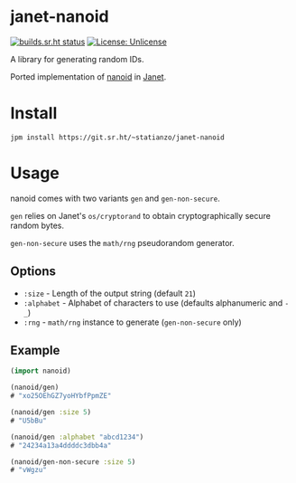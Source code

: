 # janet-nanoid

[![builds.sr.ht status](https://builds.sr.ht/~statianzo/janet-nanoid/.build.yml.svg)](https://builds.sr.ht/~statianzo/janet-nanoid/.build.yml?)
[![License: Unlicense](https://img.shields.io/badge/license-Unlicense-blue.svg)](http://unlicense.org/)

A library for generating random IDs.

Ported implementation of [nanoid](https://zelark.github.io/nano-id-cc/) in
[Janet](https://janet-lang.org/).

# Install

```
jpm install https://git.sr.ht/~statianzo/janet-nanoid
```

# Usage

nanoid comes with two variants `gen` and `gen-non-secure`.

`gen` relies on Janet's `os/cryptorand` to obtain cryptographically
secure random bytes.

`gen-non-secure` uses the `math/rng` pseudorandom generator.

## Options

* `:size` - Length of the output string (default `21`)
* `:alphabet` - Alphabet of characters to use (defaults alphanumeric and `-_`)
* `:rng` - `math/rng` instance to generate (`gen-non-secure` only)

## Example

```clojure
(import nanoid)

(nanoid/gen)
# "xo25OEhGZ7yoHYbfPpmZE"

(nanoid/gen :size 5)
# "U5bBu"

(nanoid/gen :alphabet "abcd1234")
# "24234a13a4ddddc3dbb4a"

(nanoid/gen-non-secure :size 5)
# "vWgzu"
```
